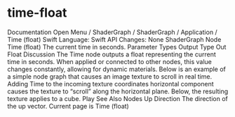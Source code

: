 # time-float
 Documentation 
 Open Menu 
/
 ShaderGraph 
/
ShaderGraph
/
 Application 
/
 Time (float) 
Swift
Language: 
Swift
 API Changes: 
None
ShaderGraph Node
Time (float)
The current time in seconds.
Parameter Types
Output
Type
Out
Float
Discussion
The Time node outputs a float representing the current time in seconds. When applied or connected to other nodes, this value changes constantly, allowing for dynamic materials. Below is an example of a simple node graph that causes an image texture to scroll in real time.
Adding Time to the incoming texture coordinates horizontal component causes the texture to “scroll” along the horizontal plane. Below, the resulting texture applies to a cube.
 Play 
See Also
Nodes
Up Direction
The direction of the up vector.
 Current page is Time (float) 